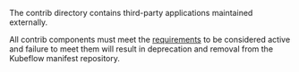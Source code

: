 The contrib directory contains third-party applications maintained externally.

All contrib components must meet the [requirements](https://github.com/kubeflow/manifests/blob/master/proposals/20220926-contrib-component-guidelines.md#component-requirements)
 to be considered active and failure to meet them will result in deprecation and removal from the Kubeflow manifest repository.